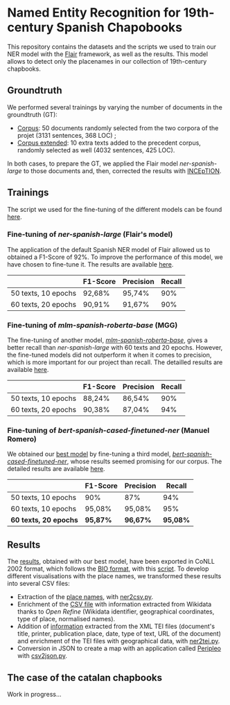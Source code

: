 # Named Entity Recognition for 19th-century Spanish Chapobooks

This repository contains the datasets and the scripts we used to train our NER model with the [Flair](https://github.com/flairNLP/flair/tree/master) framework, as well as the results. This model allows to detect only the placenames in our collection of 19th-century chapbooks.

## Groundtruth
We performed several trainings by varying the number of documents in the groundtruth (GT):

- [Corpus](/trainings/corpus): 50 documents randomly selected from the two corpora of the projet (3131 sentences, 368 LOC) ;
- [Corpus extended](/trainings/corpus-extended): 10 extra texts added to the precedent corpus, randomly selected as well (4032 sentences, 425 LOC).

In both cases, to prepare the GT, we applied the Flair model *ner-spanish-large* to those documents and, then, corrected the results with [INCEpTION](https://inception-project.github.io/).

## Trainings
The script we used for the fine-tuning of the different models can be found [here](trainings/flair_fine_tuning.ipynb).
### Fine-tuning of *ner-spanish-large* (Flair's model)
The application of the default Spanish NER model of Flair allowed us to obtained a F1-Score of 92%. To improve the performance of this model, we have chosen to fine-tune it. The results are available [here](trainings/Results_test_GPU/Resultat_Ner-spanish-large.txt).

|   |F1-Score   | Precision  | Recall |
|---|---|---|---|
|50 texts, 10 epochs     | 92,68%  | 95,74%  | 90% |
|60 texts, 20 epochs     | 90,91%  | 91,67%  | 90% |

### Fine-tuning of *mlm-spanish-roberta-base* (MGG)

The fine-tuning of another model, [*mlm-spanish-roberta-base*](https://huggingface.co/MMG/mlm-spanish-roberta-base), gives a better recall than *ner-spanish-large* with 60 texts and 20 epochs. However, the fine-tuned models did not outperform it when it comes to precision, which is more important for our project than recall.
The detailled results are available [here](/trainings/Results_test_GPU/Resultat_Ner_Roberta.txt).

|   |F1-Score   | Precision  | Recall |
|---|---|---|---|
|50 texts, 10 epochs     | 88,24%  | 86,54%  | 90% |
|60 texts, 20 epochs     | 90,38%  | 87,04%  | 94% |

### Fine-tuning of *bert-spanish-cased-finetuned-ner* (Manuel Romero)
We obtained our [best model](/trainings/ner-bertSpanish-BestModel) by fine-tuning a third model, [*bert-spanish-cased-finetuned-ner*](https://huggingface.co/mrm8488/bert-spanish-cased-finetuned-ner), whose results seemed promising for our corpus.
The detailed results are available [here](/trainings).

|   |F1-Score   | Precision  | Recall |
|---|---|---|---|
|50 texts, 10 epochs     | 90%  | 87%  | 94% |
|60 texts, 10 epochs     | 95,08%  | 95,08%  | 95% |
|**60 texts, 20 epochs**     | **95,87%**  | **96,67%**  | **95,08%** |

## Results

The [results](moreno-ner/moreno-IOB), obtained with our best model, have been exported in CoNLL 2002 format, which follows the [BIO format](https://en.wikipedia.org/wiki/Inside%E2%80%93outside%E2%80%93beginning_(tagging)), with this [script](moreno-ner/ner-corpus-moreno.ipynb). To develop different visualisations with the place names, we transformed these results into several CSV files:

- Extraction of the [place names](moreno-ner/nerList_Moreno.csv), with [ner2csv.py](../code-python/ner2csv.py).
- Enrichment of the [CSV file](moreno-ner/nerList_Moreno_Wikidata.csv) with information extracted from Wikidata thanks to *Open Refine*  (Wikidata identifier, geographical coordinates, type of place, normalised names).
- Addition of [information](moreno-ner/nerList_Moreno_enriched.csv) extracted from the XML TEI files (document's title, printer, publication place, date, type of text, URL of the document) and enrichment of the TEI files with geographical data, with [ner2tei.py](../code-python/ner2tei.py).
- Conversion in JSON to create a map with an application called [Peripleo](../peripleo-pliegos) with [csv2json.py](../code-python/csv2json.py).



## The case of the catalan chapbooks

Work in progress...
